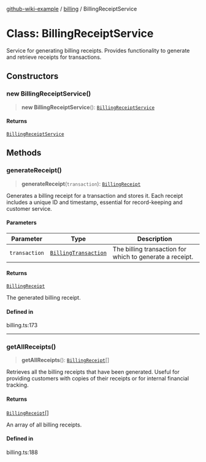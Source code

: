 [github-wiki-example](../wiki/Home) / [billing](../wiki/billing) / BillingReceiptService

# Class: BillingReceiptService

Service for generating billing receipts.
Provides functionality to generate and retrieve receipts for transactions.

## Constructors

### new BillingReceiptService()

> **new BillingReceiptService**(): [`BillingReceiptService`](../wiki/billing.Class.BillingReceiptService)

#### Returns

[`BillingReceiptService`](../wiki/billing.Class.BillingReceiptService)

## Methods

### generateReceipt()

> **generateReceipt**(`transaction`): [`BillingReceipt`](../wiki/billing.Interface.BillingReceipt)

Generates a billing receipt for a transaction and stores it.
Each receipt includes a unique ID and timestamp, essential for record-keeping and customer service.

#### Parameters

| Parameter | Type | Description |
| ------ | ------ | ------ |
| `transaction` | [`BillingTransaction`](../wiki/billing.Interface.BillingTransaction) | The billing transaction for which to generate a receipt. |

#### Returns

[`BillingReceipt`](../wiki/billing.Interface.BillingReceipt)

The generated billing receipt.

#### Defined in

billing.ts:173

***

### getAllReceipts()

> **getAllReceipts**(): [`BillingReceipt`](../wiki/billing.Interface.BillingReceipt)[]

Retrieves all the billing receipts that have been generated.
Useful for providing customers with copies of their receipts or for internal financial tracking.

#### Returns

[`BillingReceipt`](../wiki/billing.Interface.BillingReceipt)[]

An array of all billing receipts.

#### Defined in

billing.ts:188
